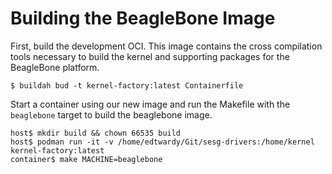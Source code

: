# Building the BeagleBone Image

First, build the development OCI. This image contains the cross compilation
tools necessary to build the kernel and supporting packages for the BeagleBone
platform.

```bash-session
$ buildah bud -t kernel-factory:latest Containerfile
```

Start a container using our new image and run the Makefile with the
`beaglebone` target to build the beaglebone image.

```bash-session
host$ mkdir build && chown 66535 build
host$ podman run -it -v /home/edtwardy/Git/sesg-drivers:/home/kernel kernel-factory:latest
container$ make MACHINE=beaglebone
```
